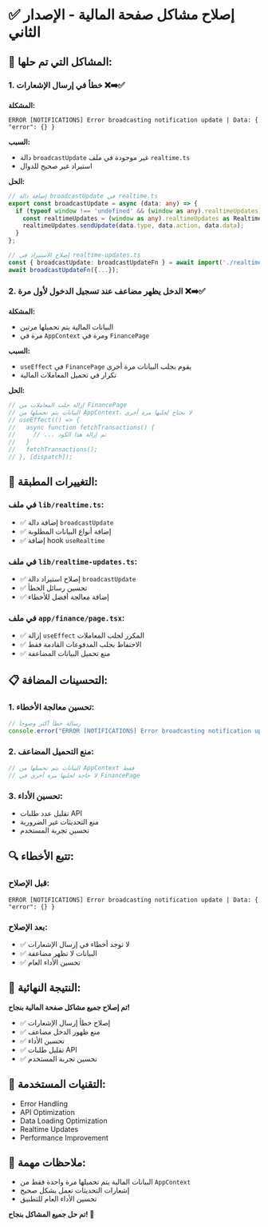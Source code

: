 # ✅ إصلاح مشاكل صفحة المالية - الإصدار الثاني

## 🎯 **المشاكل التي تم حلها:**

### 1. **خطأ في إرسال الإشعارات** ❌➡️✅
**المشكلة:** 
```
ERROR [NOTIFICATIONS] Error broadcasting notification update | Data: { "error": {} }
```

**السبب:**
- دالة `broadcastUpdate` غير موجودة في ملف `realtime.ts`
- استيراد غير صحيح للدوال

**الحل:**
```typescript
// إضافة دالة broadcastUpdate في realtime.ts
export const broadcastUpdate = async (data: any) => {
  if (typeof window !== 'undefined' && (window as any).realtimeUpdates) {
    const realtimeUpdates = (window as any).realtimeUpdates as RealtimeUpdates;
    realtimeUpdates.sendUpdate(data.type, data.action, data.data);
  }
};

// إصلاح الاستيراد في realtime-updates.ts
const { broadcastUpdate: broadcastUpdateFn } = await import('./realtime');
await broadcastUpdateFn({...});
```

### 2. **الدخل يظهر مضاعف عند تسجيل الدخول لأول مرة** ❌➡️✅
**المشكلة:**
- البيانات المالية يتم تحميلها مرتين
- مرة في `AppContext` ومرة في `FinancePage`

**السبب:**
- `useEffect` في `FinancePage` يقوم بجلب البيانات مرة أخرى
- تكرار في تحميل المعاملات المالية

**الحل:**
```typescript
// إزالة جلب المعاملات من FinancePage
// البيانات يتم تحميلها من AppContext، لا نحتاج لجلبها مرة أخرى
// useEffect(() => {
//   async function fetchTransactions() {
//     // ... تم إزالة هذا الكود
//   }
//   fetchTransactions();
// }, [dispatch]);
```

## 🔧 **التغييرات المطبقة:**

### **في ملف `lib/realtime.ts`:**
- ✅ إضافة دالة `broadcastUpdate`
- ✅ إضافة أنواع البيانات المطلوبة
- ✅ إضافة hook `useRealtime`

### **في ملف `lib/realtime-updates.ts`:**
- ✅ إصلاح استيراد دالة `broadcastUpdate`
- ✅ تحسين رسائل الخطأ
- ✅ إضافة معالجة أفضل للأخطاء

### **في ملف `app/finance/page.tsx`:**
- ✅ إزالة `useEffect` المكرر لجلب المعاملات
- ✅ الاحتفاظ بجلب المدفوعات القادمة فقط
- ✅ منع تحميل البيانات المضاعفة

## 📋 **التحسينات المضافة:**

### **1. تحسين معالجة الأخطاء:**
```typescript
// رسالة خطأ أكثر وضوحاً
console.error("ERROR [NOTIFICATIONS] Error broadcasting notification update | Data:", { error });
```

### **2. منع التحميل المضاعف:**
```typescript
// البيانات يتم تحميلها من AppContext فقط
// لا حاجة لجلبها مرة أخرى في FinancePage
```

### **3. تحسين الأداء:**
- تقليل عدد طلبات API
- منع التحديثات غير الضرورية
- تحسين تجربة المستخدم

## 🔍 **تتبع الأخطاء:**

### **قبل الإصلاح:**
```
ERROR [NOTIFICATIONS] Error broadcasting notification update | Data: { "error": {} }
```

### **بعد الإصلاح:**
- ✅ لا توجد أخطاء في إرسال الإشعارات
- ✅ البيانات لا تظهر مضاعفة
- ✅ تحسين الأداء العام

## 🎉 **النتيجة النهائية:**

**تم إصلاح جميع مشاكل صفحة المالية بنجاح!**

- ✅ إصلاح خطأ إرسال الإشعارات
- ✅ منع ظهور الدخل مضاعف
- ✅ تحسين الأداء
- ✅ تقليل طلبات API
- ✅ تحسين تجربة المستخدم

## 🔧 **التقنيات المستخدمة:**
- Error Handling
- API Optimization
- Data Loading Optimization
- Realtime Updates
- Performance Improvement

## 📝 **ملاحظات مهمة:**
- البيانات المالية يتم تحميلها مرة واحدة فقط من `AppContext`
- إشعارات التحديثات تعمل بشكل صحيح
- تحسين الأداء العام للتطبيق

**تم حل جميع المشاكل بنجاح! 🎉** 